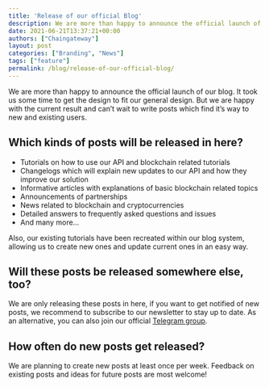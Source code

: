 ```yaml
---
title: 'Release of our official Blog'
description: We are more than happy to announce the official launch of our blog. It took us some time to get the design to fit our general design. But we are happy with the current result and can’t wait to write posts which find it’s way to new and existing users.
date: 2021-06-21T13:37:21+00:00
authors: ["Chaingateway"]
layout: post
categories: ["Branding", "News"]
tags: ["feature"]
permalink: /blog/release-of-our-official-blog/
---
```


We are more than happy to announce the official launch of our blog. It took us some time to get the design to fit our general design. But we are happy with the current result and can’t wait to write posts which find it’s way to new and existing users.

## Which kinds of posts will be released in here?

- Tutorials on how to use our API and blockchain related tutorials
- Changelogs which will explain new updates to our API and how they improve our solution
- Informative articles with explanations of basic blockchain related topics
- Announcements of partnerships
- News related to blockchain and cryptocurrencies
- Detailed answers to frequently asked questions and issues
- And many more…

Also, our existing tutorials have been recreated within our blog system, allowing us to create new ones and update current ones in an easy way.

## Will these posts be released somewhere else, too?

We are only releasing these posts in here, if you want to get notified of new posts, we recommend to subscribe to our newsletter to stay up to date. As an alternative, you can also join our official [Telegram group](http://t.me/chaingateway).

## How often do new posts get released?

We are planning to create new posts at least once per week. Feedback on existing posts and ideas for future posts are most welcome!